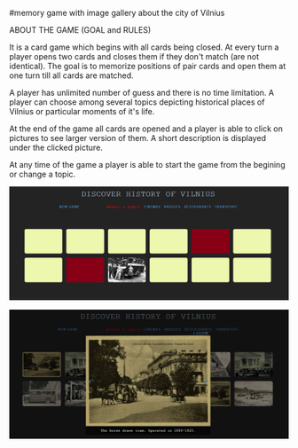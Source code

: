 #memory game with image gallery about the city of Vilnius


ABOUT THE GAME (GOAL and RULES)

It is a card game which begins with all cards being closed. At every turn a player opens two cards and closes them if they don't 
match (are not identical). 
The goal is to memorize positions of pair cards and open them at one turn till all cards are matched. 

A player has unlimited number of guess and there is no time limitation. A player can choose among several topics depicting 
historical places of Vilnius or particular moments of it's life. 

At the end of the game all cards are opened and a player is able to click on pictures to see larger version of them. 
A short description is displayed under the clicked picture.

At any time of the game a player is able to start the game from the begining or change a topic. 


![alt text](https://github.com/JustinaJur/memory-game-with-image-gallery/blob/master/images/general.png)

![alt text](https://github.com/JustinaJur/memory-game-with-image-gallery/blob/master/images/general2.png)







